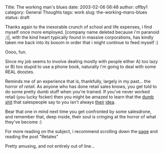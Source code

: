 Title: The working man's blues
date: 2003-02-06 06:48
author: offby1
category: General Thoughts
tags: work
slug: the-working-mans-blues
status: draft

Thanks again to the inexorable crunch of school and life expenses, i find myself once more employed. \[company name deleted because i\'m paranoid ;)\], with the kind heart typically found in massive corporations, has kindly taken me back into its bosom in order that i might continue to feed myself :)

Oooo, fun.

Since my job seems to involve dealing mostly with people either A) too lazy or B) too stupid to use a phone book, naturally i\'m going to deal with some REAL doozies.

Reminds me of an experience that is, thankfully, largely in my past\... the horror of *retail*. As anyone who has done retail sales knows, you get told to do some pretty dumb stuff when you\'re trained. If you\'ve never worked retail (you lucky fscker) then you might be amazed to learn that the [dumb shit](http://www.penny-arcade.com/view.php3?date=2003-02-05) that salespeople say to you isn\'t always [their](http://www.penny-arcade.com/docs/handbook22.jpg) [idea](http://www.penny-arcade.com/docs/handbook28.jpg).

Bear that one in mind next time you get confronted by some salesdrone, and remember that, deep inside, their soul is cringing at the horror of what they\'ve become :)

For more reading on the subject, i recommend scrolling down the [page](http://www.penny-arcade.com/news.php3?date=2003-02-05#braying) and reading the post \"Retales\"

Pretty amusing, and not entirely out of line\...
